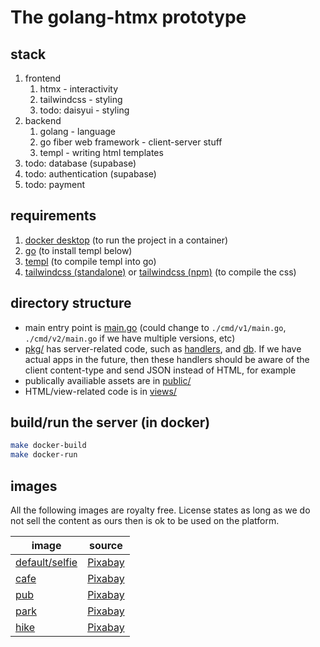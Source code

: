 # The golang-htmx prototype

## stack

1. frontend
    1. htmx - interactivity
    1. tailwindcss - styling
    1. todo: daisyui - styling
1. backend
    1. golang - language
    1. go fiber web framework - client-server stuff
    1. templ - writing html templates
1. todo: database (supabase)
1. todo: authentication (supabase)
1. todo: payment

## requirements

1. [docker desktop](https://docs.docker.com/desktop/install/mac-install/)
   (to run the project in a container)
1. [go](https://go.dev/doc/install) (to install templ below)
1. [templ](https://templ.guide/quick-start/installation) (to compile templ into
   go)
1. [tailwindcss (standalone)](https://tailwindcss.com/blog/standalone-cli) or
   [tailwindcss (npm)](https://tailwindcss.com/docs/installation)
   (to compile the css)

## directory structure

* main entry point is [main.go](./main.go) (could change to `./cmd/v1/main.go`,
  `./cmd/v2/main.go` if we have multiple versions, etc)
* [pkg/](./pkg/) has server-related code, such as [handlers](./pkg/handlers/),
  and [db](./pkg/handlers/). If we have actual apps in the future, then these
  handlers should be aware of the client content-type and send JSON instead of
  HTML, for example
* publically availiable assets are in [public/](./public/)
* HTML/view-related code is in [views/](./views/)

## build/run the server (in docker)

```sh
make docker-build
make docker-run
```

## images

All the following images are royalty free. License states as long as we do not
sell the content as ours then is ok to be used on the platform.

| image                                                      | source                                                                             |
| ---------------------------------------------------------- | ---------------------------------------------------------------------------------- |
| [default/selfie](./public/images/MenSilhouettesCamera.jpg) | [Pixabay](https://pixabay.com/photos/men-silhouettes-camera-photographer-1777352/) |
| [cafe](./public/images/CoffeeBeansSeed.jpg)                | [Pixabay](https://pixabay.com/photos/coffee-beans-seed-powder-wooden-2560260/)     |
| [pub](./public/images/IrishPubLocal.jpg)                   | [Pixabay](https://pixabay.com/photos/bar-local-ireland-irish-pub-pub-209148/)      |
| [park](./public/images/ParkBenchForest.jpg)                | [Pixabay](https://pixabay.com/photos/park-bench-park-forest-meadow-6607626/)       |
| [hike](./public/images/MountainHikeFall.jpg)               | [Pixabay](https://pixabay.com/photos/mountains-hike-fall-rosswald-8411954/)        |
